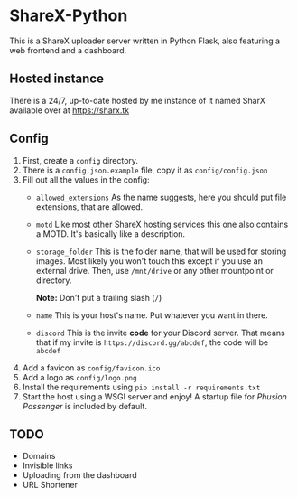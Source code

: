 # ShareX-Python
This is a ShareX uploader server written in Python Flask, also featuring a web frontend and a dashboard.
## Hosted instance
There is a 24/7, up-to-date hosted by me instance of it named SharX available over at https://sharx.tk
## Config
1. First, create a `config` directory.
2. There is a `config.json.example` file, copy it as `config/config.json`
3. Fill out all the values in the config:
    - `allowed_extensions`
        As the name suggests, here you should put file extensions, that are allowed.
    - `motd`
        Like most other ShareX hosting services this one also contains a MOTD. It's basically like a description.
    - `storage_folder`
        This is the folder name, that will be used for storing images. Most likely you won't touch this except if you use an external drive. Then, use `/mnt/drive` or any other mountpoint or directory.

        **Note:** Don't put a trailing slash (`/`)
    - `name`
        This is your host's name. Put whatever you want in there.
    - `discord`
        This is the invite **code** for your Discord server. That means that if my invite is `https://discord.gg/abcdef`, the code will be `abcdef`
4. Add a favicon as `config/favicon.ico`
5. Add a logo as `config/logo.png`
6. Install the requirements using `pip install -r requirements.txt`
7. Start the host using a WSGI server and enjoy! A startup file for *Phusion Passenger* is included by default.

## TODO
- Domains
- Invisible links
- Uploading from the dashboard
- URL Shortener